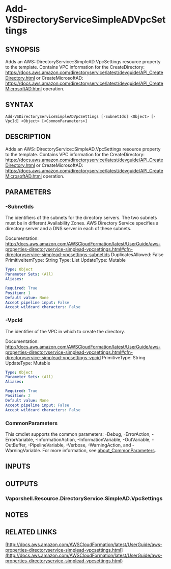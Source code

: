 # Add-VSDirectoryServiceSimpleADVpcSettings

## SYNOPSIS
Adds an AWS::DirectoryService::SimpleAD.VpcSettings resource property to the template.
Contains VPC information for the CreateDirectory: https://docs.aws.amazon.com/directoryservice/latest/devguide/API_CreateDirectory.html or CreateMicrosoftAD: https://docs.aws.amazon.com/directoryservice/latest/devguide/API_CreateMicrosoftAD.html operation.

## SYNTAX

```
Add-VSDirectoryServiceSimpleADVpcSettings [-SubnetIds] <Object> [-VpcId] <Object> [<CommonParameters>]
```

## DESCRIPTION
Adds an AWS::DirectoryService::SimpleAD.VpcSettings resource property to the template.
Contains VPC information for the CreateDirectory: https://docs.aws.amazon.com/directoryservice/latest/devguide/API_CreateDirectory.html or CreateMicrosoftAD: https://docs.aws.amazon.com/directoryservice/latest/devguide/API_CreateMicrosoftAD.html operation.

## PARAMETERS

### -SubnetIds
The identifiers of the subnets for the directory servers.
The two subnets must be in different Availability Zones.
AWS Directory Service specifies a directory server and a DNS server in each of these subnets.

Documentation: http://docs.aws.amazon.com/AWSCloudFormation/latest/UserGuide/aws-properties-directoryservice-simplead-vpcsettings.html#cfn-directoryservice-simplead-vpcsettings-subnetids
DuplicatesAllowed: False
PrimitiveItemType: String
Type: List
UpdateType: Mutable

```yaml
Type: Object
Parameter Sets: (All)
Aliases:

Required: True
Position: 1
Default value: None
Accept pipeline input: False
Accept wildcard characters: False
```

### -VpcId
The identifier of the VPC in which to create the directory.

Documentation: http://docs.aws.amazon.com/AWSCloudFormation/latest/UserGuide/aws-properties-directoryservice-simplead-vpcsettings.html#cfn-directoryservice-simplead-vpcsettings-vpcid
PrimitiveType: String
UpdateType: Mutable

```yaml
Type: Object
Parameter Sets: (All)
Aliases:

Required: True
Position: 2
Default value: None
Accept pipeline input: False
Accept wildcard characters: False
```

### CommonParameters
This cmdlet supports the common parameters: -Debug, -ErrorAction, -ErrorVariable, -InformationAction, -InformationVariable, -OutVariable, -OutBuffer, -PipelineVariable, -Verbose, -WarningAction, and -WarningVariable. For more information, see [about_CommonParameters](http://go.microsoft.com/fwlink/?LinkID=113216).

## INPUTS

## OUTPUTS

### Vaporshell.Resource.DirectoryService.SimpleAD.VpcSettings
## NOTES

## RELATED LINKS

[http://docs.aws.amazon.com/AWSCloudFormation/latest/UserGuide/aws-properties-directoryservice-simplead-vpcsettings.html](http://docs.aws.amazon.com/AWSCloudFormation/latest/UserGuide/aws-properties-directoryservice-simplead-vpcsettings.html)

